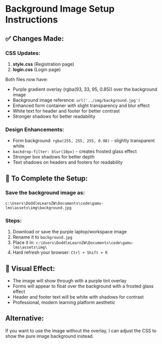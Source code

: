 # Background Image Setup Instructions

## ✅ Changes Made:

### CSS Updates:
1. **style.css** (Registration page)
2. **login.css** (Login page)

Both files now have:
- Purple gradient overlay (rgba(93, 33, 95, 0.85)) over the background image
- Background image reference: `url('../img/background.jpg')`
- Enhanced form container with slight transparency and blur effect
- White text for header and footer for better contrast
- Stronger shadows for better readability

### Design Enhancements:
- Form background: `rgba(255, 255, 255, 0.98)` - slightly transparent white
- `backdrop-filter: blur(10px)` - creates frosted glass effect
- Stronger box shadows for better depth
- Text shadows on headers and footers for readability

## 📁 To Complete the Setup:

### Save the background image as:
```
c:\Users\DoddleLearnZW\Documents\code\gamu-lms\assets\img\background.jpg
```

### Steps:
1. Download or save the purple laptop/workspace image
2. Rename it to `background.jpg`
3. Place it in: `c:\Users\DoddleLearnZW\Documents\code\gamu-lms\assets\img\`
4. Hard refresh your browser: `Ctrl + Shift + R`

## 🎨 Visual Effect:
- The image will show through with a purple tint overlay
- Forms will appear to float over the background with a frosted glass effect
- Header and footer text will be white with shadows for contrast
- Professional, modern learning platform aesthetic

## Alternative:
If you want to use the image without the overlay, I can adjust the CSS to show the pure image background instead.

